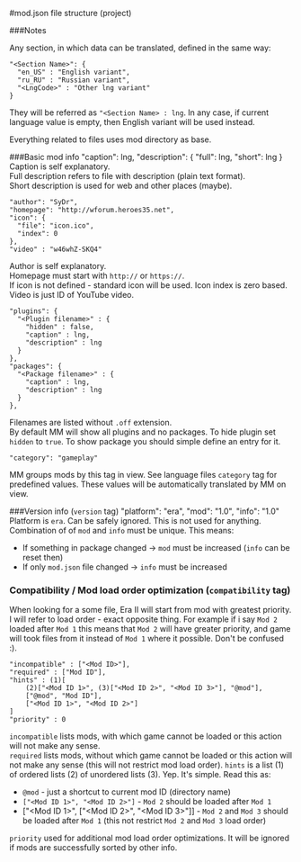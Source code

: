 #mod.json file structure (project)

###Notes

Any section, in which data can be translated, defined in the same way:

    "<Section Name>": {
      "en_US" : "English variant",
      "ru_RU" : "Russian variant",
      "<LngCode>" : "Other lng variant"
    }
They will be referred as `"<Section Name> : lng`.
In any case, if current language value is empty, then English variant will be used instead.

Everything related to files uses mod directory as base.

###Basic mod info
    "caption": lng,
    "description": {
       "full": lng,
       "short": lng
    }
Caption is self explanatory.  
Full description refers to file with description (plain text format).  
Short description is used for web and other places (maybe).

    "author": "SyDr",
    "homepage": "http://wforum.heroes35.net",  
    "icon": {
      "file": "icon.ico",
      "index": 0
    },
    "video" : "w46whZ-SKQ4"
Author is self explanatory.  
Homepage must start with `http://` or `https://`.  
If icon is not defined - standard icon will be used. Icon index is zero based.  
Video is just ID of YouTube video.

    "plugins": {
      "<Plugin filename>" : {
        "hidden" : false,
        "caption" : lng,
        "description" : lng
      }
    },
    "packages": {
      "<Package filename>" : {
        "caption" : lng,
        "description" : lng
      }
    },
Filenames are listed without `.off` extension.  
By default MM will show all plugins and no packages. To hide plugin set `hidden` to `true`. To show package you should simple define an entry for it.

    "category": "gameplay"
MM groups mods by this tag in view. See language files `category` tag for predefined values. These values will be automatically translated by MM on view.

###Version info (`version` tag)
    "platform": "era",
    "mod": "1.0",
    "info": "1.0"
Platform is `era`. Can be safely ignored. This is not used for anything.
Combination of of `mod` and `info` must be unique. This means:
  
* If something in package changed -> `mod` must be increased (`info` can be reset then)
* If only `mod.json` file changed -> `info` must be increased

### Compatibility / Mod load order optimization (`compatibility` tag)
When looking for a some file, Era II will start from mod with greatest priority. I will refer to load order - exact opposite thing. For example if i say `Mod 2` loaded after `Mod 1` this means that `Mod 2` will have greater priority, and game will took files from it instead of `Mod 1` where it possible. Don't be confused :).

    "incompatible" : ["<Mod ID>"],
    "required" : ["Mod ID"],
    "hints" : (1)[
        (2)["<Mod ID 1>", (3)["<Mod ID 2>", "<Mod ID 3>"], "@mod"],
        ["@mod", "Mod ID"],
        ["<Mod ID 1>", "<Mod ID 2>"]
    ]    
    "priority" : 0
`incompatible` lists mods, with which game cannot be loaded or this action will not make any sense.  
`required` lists mods, without which game cannot be loaded or this action will not make any sense (this will not restrict mod load order).
`hints` is a list (1) of ordered lists (2) of unordered lists (3). Yep. It's simple. Read this as:

 * `@mod` - just a shortcut to current mod ID (directory name)
 * `["<Mod ID 1>", "<Mod ID 2>"]` - `Mod 2` should be loaded after `Mod 1`
 * ["<Mod ID 1>", ["<Mod ID 2>", "<Mod ID 3>"]] - `Mod 2` and `Mod 3` should be loaded after `Mod 1` (this not restrict `Mod 2` and `Mod 3` load order)

`priority` used for additional mod load order optimizations. It will be ignored if mods are successfully sorted by other info.
